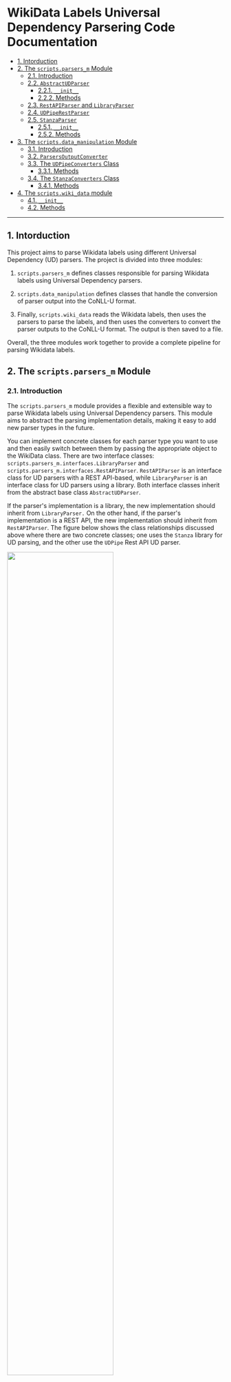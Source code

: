 # WikiData Labels Universal Dependency Parsering Code Documentation

- [1. Intorduction](#1-intorduction)
- [2. The `scripts.parsers_m` Module](#2-the-scriptsparsers_m-module)
  - [2.1. Introduction](#21-introduction)
  - [2.2. `AbstractUDParser`](#22-abstractudparser)
    - [2.2.1. `__init__`](#221-__init__)
    - [2.2.2. Methods](#222-methods)
  - [2.3. `RestAPIParser` and `LibraryParser`](#23-restapiparser-and-libraryparser)
  - [2.4. `UDPipeRestParser`](#24-udpiperestparser)
  - [2.5. `StanzaParser`](#25-stanzaparser)
    - [2.5.1. `__init__`](#251-__init__)
    - [2.5.2. Methods](#252-methods)
- [3. The `scripts.data_manipulation` Module](#3-the-scriptsdata_manipulation-module)
  - [3.1. Introduction](#31-introduction)
  - [3.2. `ParsersOutputConverter`](#32-parsersoutputconverter)
  - [3.3. The `UDPipeConverters` Class](#33-the-udpipeconverters-class)
    - [3.3.1. Methods](#331-methods)
  - [3.4. The `StanzaConverters` Class](#34-the-stanzaconverters-class)
    - [3.4.1. Methods](#341-methods)
- [4. The `scripts.wiki_data` module](#4-the-scriptswiki_data-module)
  - [4.1. `__init__`](#41-__init__)
  - [4.2. Methods](#42-methods)

---

## 1. Intorduction

This project aims to parse Wikidata labels using different Universal Dependency
(UD) parsers. The project is divided into three modules:

  1. `scripts.parsers_m` defines classes responsible for parsing Wikidata
     labels using Universal Dependency parsers.

  2. `scripts.data_manipulation` defines classes that handle the conversion of
     parser output into the CoNLL-U format.

  3. Finally, `scripts.wiki_data` reads the Wikidata labels, then uses the
     parsers to parse the labels, and then uses the converters to convert the
     parser outputs to the CoNLL-U format. The output is then saved to a file.

Overall, the three modules work together to provide a complete pipeline for
parsing Wikidata labels.

## 2. The `scripts.parsers_m` Module

### 2.1. Introduction

The `scripts.parsers_m` module provides a flexible and extensible way to parse
Wikidata labels using Universal Dependency parsers. This module aims to
abstract the parsing implementation details, making it easy to add new parser
types in the future.

You can implement concrete classes for each parser type you want to use and
then easily switch between them by passing the appropriate object to the
WikiData class. There are two interface classes:
`scripts.parsers_m.interfaces.LibraryParser` and
`scripts.parsers_m.interfaces.RestAPIParser`. `RestAPIParser` is an interface
class for UD parsers with a REST API-based, while `LibraryParser` is an
interface class for UD parsers using a library. Both interface classes inherit
from the abstract base class `AbstractUDParser`.

If the parser's implementation is a library, the new implementation should
inherit from `LibraryParser.` On the other hand, if the parser's implementation
is a REST API, the new implementation should inherit from `RestAPIParser`. The
figure below shows the class relationships discussed above where there are two
concrete classes; one uses the `Stanza` library for UD parsing, and the other
use the `UDPipe` Rest API UD parser.

<img
src="https://github.com/zarzouram/MLT_Thesis/blob/main/imgs/scripts_classes/classes_parsers.svg"
width="70%">

### 2.2. `AbstractUDParser`

This abstract class serves as an interface for all UD Parser classes.

#### 2.2.1. `__init__`

Two optional arguments are neede to initiate the respective class: `langs` and
`params`. `langs` is a list of language codes that the parser supports. The
`params` is a dictionary of parameters used to initiate the the corresponding
UD parser. The project configuration file defines the `langs` and the `params`
dictionary.

#### 2.2.2. Methods

The class defines two abstract methods: `parse` and `get_model_mapping`.

  1. `parse(self, texts: List[str], lang: str, params: Optional[dict]) -> Any`:
     This method takes a list of strings as input, along with a language code
     and an optional dictionary of the parser's parameters. It returns the
     output of the parsing process, which will vary based on the implementation
     in the concrete class.

  2. `get_model_mapping(self, lang: str) -> str`: This method takes a language
     code as input and returns the corresponding model name for the parser.

### 2.3. `RestAPIParser` and `LibraryParser`

Those are interface classes for UD parsers that are REST API-based and
library-based, inheriting from `AbstractUDParser`.  The `RestAPIParser` class
defines the URL property.

### 2.4. `UDPipeRestParser`

This concrete class implements the REST API for the `UDPipe` parser. It
inherits from the `RestAPIParser` class and implements the `parse` method.
`parse(self, texts: List[str], lang: str) -> str` method splits the list
of strings to avoid long request errors, then implements the parsing process
using the UDPipe REST API and returns the output in the CoNLL-U format as a
string.

There is no need to use the abstract method `get_model_mapping` as the
UDPipe accepts the language code as a model name.  The parameters of the UDPipe
are defined in the project's configuration file.

### 2.5. `StanzaParser`

This concrete class implements the UD parsing requirements using the `Stanza`
library. It inherits from `LibraryParser`.

#### 2.5.1. `__init__`

Two optional arguments initiate the class: `langs` and `params`. `langs` is a
list of language codes that the parser supports. The `params` is a dictionary
of parameters used to initiate the Stanza DU pipeline. The `max_len` attribute
represents the maximum length of the text to avoid memory errors when parsing
long texts.

#### 2.5.2. Methods

The class defines the `parse(self, texts:
List[str], lang: str) -> DoctDict` method. This method splits the list of
strings to avoid long request errors, then implements the parsing process using
the Stanza library and returns the output as a list of dictionary objects.

The `__extract_lang_params` method is then called to extract the parameters for
each language. The project configuration file defines the parameters used to
initiate the respective parser. This method combines the common parameters, if
any, with the language-specific ones. If there are no common parameters, then
only the language-specific parameters are used.  Next, the `stanza.Pipeline`
method is called for each language in the langs list, initializing a Stanza UD
pipeline object for each language to parse the text. The `nlp` attribute is
then set to a dictionary where the keys are the language codes, and the values
are the corresponding pipeline objects.

## 3. The `scripts.data_manipulation` Module

### 3.1. Introduction

The `scripts.data_manipulation` module provides a flexible and extensible way
to convert the output from the UD parser native format to CoNLL-U formatted
string. This module aims to abstract the converting implementation details,
making it easy to add new parser types in the future.

You can implement concrete classes to convert the output of each parser type
you want to use. In this project, we used `UDPipe` Rest API and `Stanza`
library parser. Thus, this module contains two concrete implementation classes:
`UDPipeConverters` and `StanzaConverters`. Both classes inherit from the
`ParsersOutputConverter` abstract class. The figure below shows the class
relationships discussed earlier.

The module is responsible for converting the output of the parsing process to
CoNLL-U format with the Wikidata entities linked by their indices.

<img
src="https://github.com/zarzouram/MLT_Thesis/blob/8bac9b9c1e23e4aa094dcc4f090fbc4218048b27/imgs/scripts_classes/classes_converters.svg"
width="100%">

### 3.2. `ParsersOutputConverter`

The ParsersOutputConverter abstract class provides a basic framework for
converting data to the Conll-U format. The class contains a single abstract
method, `convert`, which takes the parsed labels in the parser's native format
to be converted to Conll-u. The method receives three parameters: `data`: The
parsed labels to be converted to Conll-u from the parser's native format.
`labels`: a List of Wikidata labels texts.  `idxs`: a List of Wikidata ids for
entities labels to be replaced with the sentence indices produced by the UD
parser.

### 3.3. The `UDPipeConverters` Class

The `UDPipeConverters` class inherits from the `ParsersOutputConverter`
abstract class. It implements the convert method and an additional helper
method called `write2desk`.

#### 3.3.1. Methods

As discussed above, the `convert` method receives three parameters (the parsed
labels, Wikidata labels, and Wikidata ids). The parsed labels are already in
the Conll-U string format. The method replaces the sentence indices generated
by UDPipe with the Wikidata ids.

The write2desk method takes the data, file path, and mode and writes the
converted data to the desk.  StanzaConverters Class The StanzaConverters class
inherits from the ParsersOutputConverter abstract class. It implements the
convert method and an additional helper method called `write2desk`.

### 3.4. The `StanzaConverters` Class

The `StanzaConverters` class inherits from the `ParsersOutputConverter`
abstract class. It implements the convert method and an additional helper
method called `write2desk`.

#### 3.4.1. Methods

As discussed above, the `convert` method receives three parameters (the parsed
labels, Wikidata labels, and Wikidata ids). However, the parsed labels are a
list of dictionaries, where each dictionary corresponds to a token and its
features. The `convert` method iterates over the list of dictionaries and builds
a string in the CoNLL-U format, where each line represents a token and its
features. Finally, the method appends a blank line to the output to indicate
the end of the sentence.

The write2desk method takes the data, file path, and mode and writes the
converted data to the desk.

## 4. The `scripts.wiki_data` module

The module contains the `WikiData` class which is used to read, parse,
manipulate, and save Wikidata labels.

### 4.1. `__init__`

The class initializer takes a path to the Wikidata file, a list of
language codes to be extracted, and a callable function to read the data
from the file. The callable function must return the data in a dictionary,
keyed with the Wikidata entity's labels and language codes. Any missing entity
label in any language must be `None`; see the example below. The data
attribute of the class is the read function output.

```python
data = {
    'idx': ['P1', 'P2', 'P3', 'P4'],
    'en': ['instance of', 'country', 'capital', 'currency'],
    'ar': ['عملة' ,'عاصمة' ,'دولة' ,'نوع من الأشياء'],
    'ja': ['インスタンス・オブ', None, '首都', '通貨'],
    'es': ['instancia de', 'país', None, 'moneda']
    }
```

### 4.2. Methods

The class has the `parse_data` method  used to parse the WikiData labels, read
during class initialization, and has the following arguments:

  1. `parser_obj`: An instance of the `AbstractUDParser` class that is
     responsible for parsing the WikiData labels.

  2. `converter_obj`: An instance of the `ParsersOutputProcessor` class
     responsible for processing the parsed data in the native parser format and
     converting it to Conll-U

  3. `params`: A dictionary of parameters that parser_obj uses.

  4. `langs`: A list of language codes to be extracted from WikiData.

  5. `write_output`: tuple of a file path and a mode.

The `parse` method parses the Wikidata labels for each language in the `langs`
argument using an instance of the `AbstractUDParser` and an instance of the
`ParsersOutputConverter` class for parsing, converting processes we discussed
above. If the `write_output` parameter is passed, the method will write the
parsed data to a file in the CoNLL-U format. The the Figure below.

The `__filter_none` method removes None records from the data for each
language. It returns a dictionary containing only the index and label pairs
that are None.

<img
src="https://github.com/zarzouram/MLT_Thesis/blob/137ba5ca0fcde024c0f73da12b4ae3f079efa1cf/imgs/scripts_classes/classes_WikiData.svg"
width="100%">

